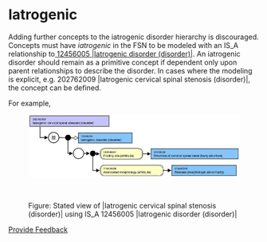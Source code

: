 # Iatrogenic

Adding further concepts to the iatrogenic disorder hierarchy is discouraged. Concepts must have _iatrogenic_ in the FSN to be modeled with an IS\_A relationship to[ 12456005 |Iatrogenic disorder (disorder)|](http://snomed.info/id/12456005). An iatrogenic disorder should remain as a primitive concept if dependent only upon parent relationships to describe the disorder. In cases where the modeling is explicit, e.g. 202762009 |Iatrogenic cervical spinal stenosis (disorder)|, the concept can be defined.

For example,

<figure><img src="../../../../../../.gitbook/assets/image (36) (1) (1) (1).png" alt=""><figcaption></figcaption></figure>

<figure><img src="../../../../../../authoring/clinical-finding-and-disorder/images/174690514.png" alt=""><figcaption><p>Figure: Stated view of |Iatrogenic cervical spinal stenosis (disorder)| using IS_A 12456005 |Iatrogenic disorder (disorder)|</p></figcaption></figure>






<a href="https://docs.google.com/forms/d/e/1FAIpQLScTmbZIf0UEQwYDkY27EEWBkaiYkHSbR0_9DmFrMLXoQLyL7Q/viewform?usp=pp_url&entry.1767247133=SCT+Editorial+Guide&entry.670899847=Iatrogenic" class="button primary">Provide Feedback</a>
